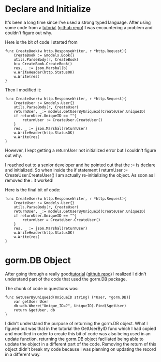 # Declare and Initialize

It's been a long time since I've used a strong typed language. After using some code from a <a href="https://www.youtube.com/watch?v=jFfo23yIWac&list=RDCMUC8butISFwT-Wl7EV0hUK0BQ&start_radio=1&rv=jFfo23yIWac&t=56">tutorial</a> (<a href="https://github.com/AkhilSharma90/Golang-MySQL-CRUD-Bookstore-Management-API">github repo</a>) I was encountering a problem and couldn't figure out why.

Here is the bit of code I started from
```
func CreateBook(w http.ResponseWriter, r *http.Request){
	CreateBook := &models.Book{}
	utils.ParseBody(r, CreateBook)
	b:= CreateBook.CreateBook()
	res, _ := json.Marshal(b)
	w.WriteHeader(http.StatusOK)
	w.Write(res)
}
```

Then I modified it:

```
func CreateUser(w http.ResponseWriter, r *http.Request){
    CreateUser := &models.User{}
    utils.ParseBody(r, CreateUser)
    returnUser, _:= models.GetUserByUniqueId(CreateUser.UniqueID)
    if returnUser.UniqueID == ""{
        returnUser := CreateUser.CreateUser()
    } 
    res, _ := json.Marshal(returnUser)
    w.WriteHeader(http.StatusOK)
    w.Write(res)
}
```

However, I kept getting a returnUser not initialized error but I couldn't figure out why. 

I reached out to a senior developer and he pointed out that the := is declare and initialized. So when inside the if statement I returnUser := CreateUser.CreateUser() I am actually re-initializing the object. As soon as I removed the : it worked!

Here is the final bit of code:

```
func CreateUser(w http.ResponseWriter, r *http.Request){
    CreateUser := &models.User{}
    utils.ParseBody(r, CreateUser)
    returnUser, _:= models.GetUserByUniqueId(CreateUser.UniqueID)
    if returnUser.UniqueID == ""{
        returnUser = CreateUser.CreateUser()
    } 
    res, _ := json.Marshal(returnUser)
    w.WriteHeader(http.StatusOK)
    w.Write(res)
}
```

# gorm.DB Object

After going through a really good<a href="https://www.youtube.com/watch?v=jFfo23yIWac&list=RDCMUC8butISFwT-Wl7EV0hUK0BQ&start_radio=1&rv=jFfo23yIWac&t=56">tutorial</a> (<a href="https://github.com/AkhilSharma90/Golang-MySQL-CRUD-Bookstore-Management-API">github repo</a>) I realized I didn't understand part of the code that used the gorm.DB package.

The chunk of code in questions was:

```
func GetUserByUniqueId(UniqueID string) (*User, *gorm.DB){
	var getUser User
	db:=db.Where("Unique_ID=?", UniqueID).Find(&getUser)
	return &getUser, db
}
```

I didn't understand the purpose of returning the gorm.DB object. What I figured out was that in the tutorial the GetUserByID func which I had copied and modified in order to create this bit of code was also being used in an update function. returning the gorm.DB object faciliated being able to update the object in a different part of the code. Removing the return of this object didn't break my code because I was planning on updating the record in a different way. 
